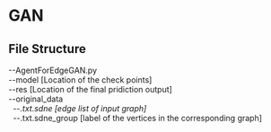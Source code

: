 # GAN
## File Structure
--AgentForEdgeGAN.py  
--model [Location of the check points]  
--res [Location of the final pridiction output]  
--original_data  
&nbsp;&nbsp;--*.txt.sdne [edge list of input graph]  
&nbsp;&nbsp;--*.txt.sdne_group [label of the vertices in the corresponding graph]  
